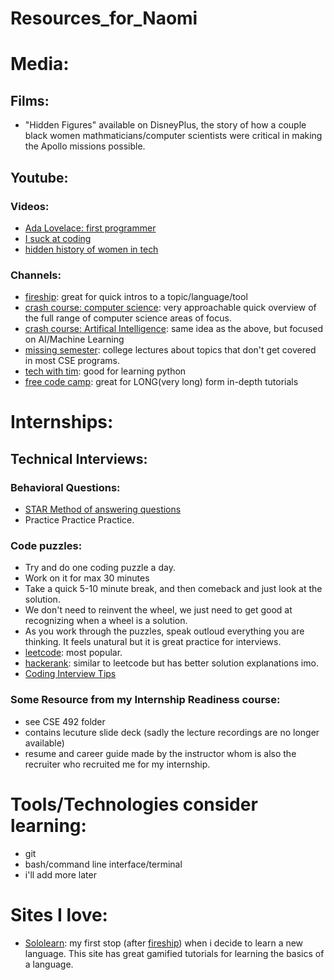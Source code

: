 # Resources_for_Naomi

# Media:
## Films:
- "Hidden Figures" available on DisneyPlus, the story of how a couple black women mathmaticians/computer scientists were critical in making the Apollo missions possible.

## Youtube:
### Videos:
  - [Ada Lovelace: first programmer](https://www.youtube.com/watch?v=1QQ3gWmd20s&ab_channel=TEDxTalks)
  - [I suck at coding](https://youtu.be/GvBgPBVcjEM)
  - [hidden history of women in tech](https://www.youtube.com/watch?v=7YPlrs9-IVM&ab_channel=TEDArchive)
### Channels:
  - [fireship](https://www.youtube.com/c/Fireship): great for quick intros to a topic/language/tool
  - [crash course: computer science](https://www.youtube.com/watch?v=tpIctyqH29Q&list=PL8dPuuaLjXtNlUrzyH5r6jN9ulIgZBpdo&ab_channel=CrashCourse): very approachable quick overview of the full range of computer science areas of focus.
  - [crash course: Artifical Intelligence](https://www.youtube.com/watch?v=GvYYFloV0aA&list=PL8dPuuaLjXtO65LeD2p4_Sb5XQ51par_b&ab_channel=CrashCourse): same idea as the above, but focused on AI/Machine Learning
  - [missing semester](https://www.youtube.com/c/MissingSemester): college lectures about topics that don't get covered in most CSE programs.
  - [tech with tim](https://www.youtube.com/c/TechWithTim): good for learning python
  - [free code camp](https://www.youtube.com/c/Freecodecamp): great for LONG(very long) form in-depth tutorials


# Internships:
## Technical Interviews:
### Behavioral Questions:
  - [STAR Method of answering questions](https://www.indeed.com/career-advice/interviewing/how-to-use-the-star-interview-response-technique)
  - Practice Practice Practice.
### Code puzzles:
  - Try and do one coding puzzle a day.
  - Work on it for max 30 minutes
  - Take a quick 5-10 minute break, and then comeback and just look at the solution.
  -  We don't need to reinvent the wheel, we just need to get good at recognizing when a wheel is a solution.
  -  As you work through the puzzles, speak outloud everything you are thinking. It feels unatural but it is great practice for interviews.
  - [leetcode](https://leetcode.com/): most popular.
  - [hackerank](https://www.hackerrank.com/): similar to leetcode but has better solution explanations imo.
  - [Coding Interview Tips](https://www.freecodecamp.org/news/coding-interviews-for-dummies-5e048933b82b/)
### Some Resource from my Internship Readiness course:
  - see CSE 492 folder
  - contains lecuture slide deck (sadly the lecture recordings are no longer available)
  - resume and career guide made by the instructor whom is also the recruiter who recruited me for my internship.



# Tools/Technologies consider learning:
- git
- bash/command line interface/terminal
- i'll add more later


# Sites I love:
- [Sololearn](https://www.sololearn.com/): my first stop (after [fireship](https://www.youtube.com/c/Fireship)) when i decide to learn a new language. This site has great gamified tutorials for learning the basics of a language.
